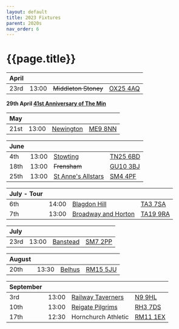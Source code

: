```yaml
---
layout: default
title: 2023 Fixtures
parent: 2020s
nav_order: 6
---
```


# {{page.title}}

| April |  |  |  |
|:---|:---|:---|:---|
| 23rd | 13:00 | ~~Middleton Stoney~~ | [OX25 4AQ](https://goo.gl/maps/VPaRvUceyyN7zqbF9) | 🥪 |

**29th April [41st Anniversary of The Min](../1982/clifton-hill-house)**

| May |  |  |  |
|:---|:---|:---|:---|
| 21st | 13:00 | [Newington](newington) | [ME9 8NN](https://goo.gl/maps/isDA8kEwT8EKzaEw8) |  |

| June |  |  |  |
|:---|:---|:---|:---|
| 4th | 13:00 | [Stowting](stowting) | [TN25 6BD](https://goo.gl/maps/5KNmaMe6Wb42) |  |
| 18th | 13:00 | ~~Frensham~~ | [GU10 3BJ](https://goo.gl/maps/4gohPpn1stdT6fnY7) |  |
| 25th | 13:00 | [St Anne's Allstars](st-annes-allstars) | [SM4 4PF](https://maps.app.goo.gl/nX5ihi5okBmki9TA9?g_st=ic) |  |


| July - Tour |  |  |  |
|:---|:---|:---|:---|
| 6th | 14:00 | [Blagdon Hill](blagdon-hill) | [TA3 7SA](https://goo.gl/maps/H6iLZLNcja12) | 🥪 |
| 7th | 13:00 | [Broadway and Horton](broadway-and-horton) | [TA19 9RA](https://goo.gl/maps/hVamJL8if6v) | 🥪 |

| July |  |  |  |
|:---|:---|:---|:---|
| 23rd | 13:00 | [Banstead](banstead) | [SM7 2PP](https://goo.gl/maps/nv7dov2xsYvUnRay5) |  |

| August |  |  |  |
|:---|:---|:---|:---|
| 20th | 13:30 | [Belhus](belhus) | [RM15 5JU](https://goo.gl/maps/DgyJgXVA2N9na6jm7) |  |

| September |  |  |  |
|:---|:---|:---|:---|
| 3rd | 13:00 | [Railway Taverners](railway-taverners) | [N9 9HL](https://goo.gl/maps/xENoW4EHTBGNBsox5) |  |
| 10th | 13:00 | [Reigate Pilgrims](reigate-pilgrims)| [RH3 7DS](https://goo.gl/maps/APtKSjuaQ5v) |  |
| 17th | 12:30 | Hornchurch Athletic | [RM11 1EX](https://goo.gl/maps/qELJ495rTjR5qBbm8) |  |
